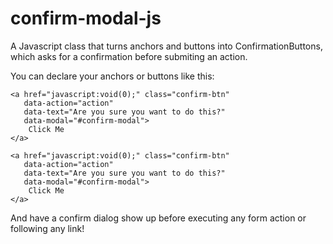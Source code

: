 confirm-modal-js
================

A Javascript class that turns anchors and buttons into ConfirmationButtons, which asks for a confirmation before submiting an action.

You can declare your anchors or buttons like this:

    <a href="javascript:void(0);" class="confirm-btn"
       data-action="action"
       data-text="Are you sure you want to do this?"
       data-modal="#confirm-modal">
        Click Me
    </a>
    
    <a href="javascript:void(0);" class="confirm-btn"
       data-action="action"
       data-text="Are you sure you want to do this?"
       data-modal="#confirm-modal">
        Click Me
    </a>
    
And have a confirm dialog show up before executing any form action or following any link!


